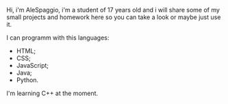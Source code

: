 Hi, i'm AleSpaggio, i'm a student of 17 years old and i will share some of my small projects and homework here so you can take a look or maybe just use it.

I can programm with this languages:

- HTML;
- CSS;
- JavaScript;
- Java;
- Python.

I'm learning C++ at the moment.
